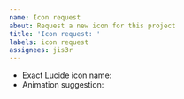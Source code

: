 ```yaml
---
name: Icon request
about: Request a new icon for this project
title: 'Icon request: '
labels: icon request
assignees: jis3r
---
```


- Exact Lucide icon name:
- Animation suggestion:
